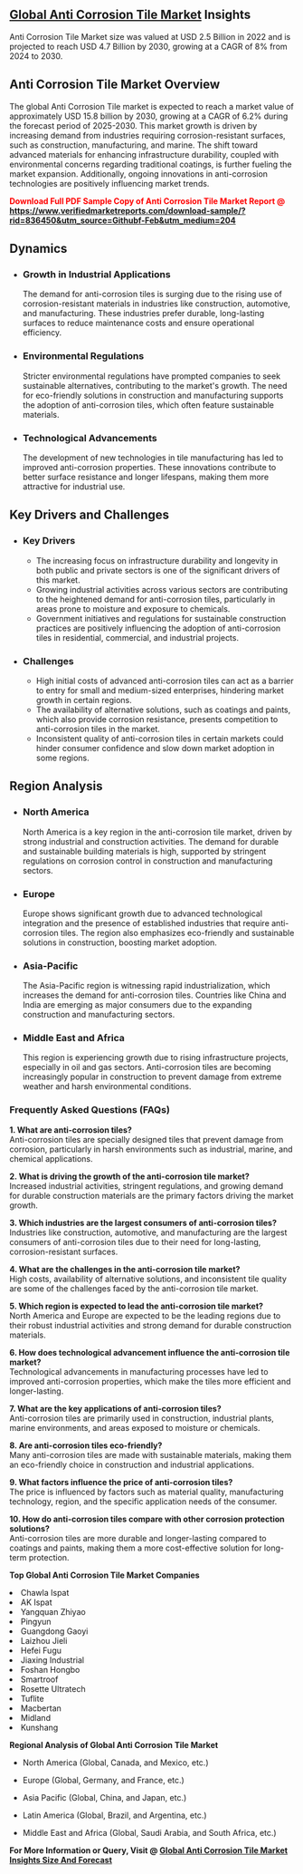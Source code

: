 <h2><a href="https://www.verifiedmarketreports.com/download-sample/?rid=836450&amp;utm_source=Githubf&amp;utm_medium=204" target="_blank">Global Anti Corrosion Tile Market</a> Insights</h2><p>Anti Corrosion Tile Market size was valued at USD 2.5 Billion in 2022 and is projected to reach USD 4.7 Billion by 2030, growing at a CAGR of 8% from 2024 to 2030.</p><p><h2>Anti Corrosion Tile Market Overview</h2> <p>The global Anti Corrosion Tile market is expected to reach a market value of approximately USD 15.8 billion by 2030, growing at a CAGR of 6.2% during the forecast period of 2025-2030. This market growth is driven by increasing demand from industries requiring corrosion-resistant surfaces, such as construction, manufacturing, and marine. The shift toward advanced materials for enhancing infrastructure durability, coupled with environmental concerns regarding traditional coatings, is further fueling the market expansion. Additionally, ongoing innovations in anti-corrosion technologies are positively influencing market trends.</p> <p><strong><p><span class=""><span style="color: #ff0000;"><strong>Download Full PDF Sample Copy of Anti Corrosion Tile Market Report</strong> @ </span><a href="https://www.verifiedmarketreports.com/download-sample/?rid=836450&amp;utm_source=Githubf-Feb&amp;utm_medium=204" target="_blank">https://www.verifiedmarketreports.com/download-sample/?rid=836450&amp;utm_source=Githubf-Feb&amp;utm_medium=204</a></span></p></strong></p> <h2>Dynamics</h2> <ul> <li><h3>Growth in Industrial Applications</h3> The demand for anti-corrosion tiles is surging due to the rising use of corrosion-resistant materials in industries like construction, automotive, and manufacturing. These industries prefer durable, long-lasting surfaces to reduce maintenance costs and ensure operational efficiency.</li> <li><h3>Environmental Regulations</h3> Stricter environmental regulations have prompted companies to seek sustainable alternatives, contributing to the market's growth. The need for eco-friendly solutions in construction and manufacturing supports the adoption of anti-corrosion tiles, which often feature sustainable materials.</li> <li><h3>Technological Advancements</h3> The development of new technologies in tile manufacturing has led to improved anti-corrosion properties. These innovations contribute to better surface resistance and longer lifespans, making them more attractive for industrial use.</li> </ul> <h2>Key Drivers and Challenges</h2> <ul> <li><h3>Key Drivers</h3> <ul> <li>The increasing focus on infrastructure durability and longevity in both public and private sectors is one of the significant drivers of this market.</li> <li>Growing industrial activities across various sectors are contributing to the heightened demand for anti-corrosion tiles, particularly in areas prone to moisture and exposure to chemicals.</li> <li>Government initiatives and regulations for sustainable construction practices are positively influencing the adoption of anti-corrosion tiles in residential, commercial, and industrial projects.</li> </ul> </li> <li><h3>Challenges</h3> <ul> <li>High initial costs of advanced anti-corrosion tiles can act as a barrier to entry for small and medium-sized enterprises, hindering market growth in certain regions.</li> <li>The availability of alternative solutions, such as coatings and paints, which also provide corrosion resistance, presents competition to anti-corrosion tiles in the market.</li> <li>Inconsistent quality of anti-corrosion tiles in certain markets could hinder consumer confidence and slow down market adoption in some regions.</li> </ul> </li> </ul> <h2>Region Analysis</h2> <ul> <li><h3>North America</h3> North America is a key region in the anti-corrosion tile market, driven by strong industrial and construction activities. The demand for durable and sustainable building materials is high, supported by stringent regulations on corrosion control in construction and manufacturing sectors.</li> <li><h3>Europe</h3> Europe shows significant growth due to advanced technological integration and the presence of established industries that require anti-corrosion tiles. The region also emphasizes eco-friendly and sustainable solutions in construction, boosting market adoption.</li> <li><h3>Asia-Pacific</h3> The Asia-Pacific region is witnessing rapid industrialization, which increases the demand for anti-corrosion tiles. Countries like China and India are emerging as major consumers due to the expanding construction and manufacturing sectors.</li> <li><h3>Middle East and Africa</h3> This region is experiencing growth due to rising infrastructure projects, especially in oil and gas sectors. Anti-corrosion tiles are becoming increasingly popular in construction to prevent damage from extreme weather and harsh environmental conditions.</li> </ul> <h3>Frequently Asked Questions (FAQs)</h3> <p><strong>1. What are anti-corrosion tiles?</strong><br> Anti-corrosion tiles are specially designed tiles that prevent damage from corrosion, particularly in harsh environments such as industrial, marine, and chemical applications.</p> <p><strong>2. What is driving the growth of the anti-corrosion tile market?</strong><br> Increased industrial activities, stringent regulations, and growing demand for durable construction materials are the primary factors driving the market growth.</p> <p><strong>3. Which industries are the largest consumers of anti-corrosion tiles?</strong><br> Industries like construction, automotive, and manufacturing are the largest consumers of anti-corrosion tiles due to their need for long-lasting, corrosion-resistant surfaces.</p> <p><strong>4. What are the challenges in the anti-corrosion tile market?</strong><br> High costs, availability of alternative solutions, and inconsistent tile quality are some of the challenges faced by the anti-corrosion tile market.</p> <p><strong>5. Which region is expected to lead the anti-corrosion tile market?</strong><br> North America and Europe are expected to be the leading regions due to their robust industrial activities and strong demand for durable construction materials.</p> <p><strong>6. How does technological advancement influence the anti-corrosion tile market?</strong><br> Technological advancements in manufacturing processes have led to improved anti-corrosion properties, which make the tiles more efficient and longer-lasting.</p> <p><strong>7. What are the key applications of anti-corrosion tiles?</strong><br> Anti-corrosion tiles are primarily used in construction, industrial plants, marine environments, and areas exposed to moisture or chemicals.</p> <p><strong>8. Are anti-corrosion tiles eco-friendly?</strong><br> Many anti-corrosion tiles are made with sustainable materials, making them an eco-friendly choice in construction and industrial applications.</p> <p><strong>9. What factors influence the price of anti-corrosion tiles?</strong><br> The price is influenced by factors such as material quality, manufacturing technology, region, and the specific application needs of the consumer.</p> <p><strong>10. How do anti-corrosion tiles compare with other corrosion protection solutions?</strong><br> Anti-corrosion tiles are more durable and longer-lasting compared to coatings and paints, making them a more cost-effective solution for long-term protection.</p> </p><p><strong>Top Global Anti Corrosion Tile Market Companies</strong></p><div data-test-id=""><p><li>Chawla Ispat</li><li> AK Ispat</li><li> Yangquan Zhiyao</li><li> Pingyun</li><li> Guangdong Gaoyi</li><li> Laizhou Jieli</li><li> Hefei Fugu</li><li> Jiaxing Industrial</li><li> Foshan Hongbo</li><li> Smartroof</li><li> Rosette Ultratech</li><li> Tuflite</li><li> Macbertan</li><li> Midland</li><li> Kunshang</li></p><div><strong>Regional Analysis of&nbsp;Global Anti Corrosion Tile Market</strong></div><ul><li dir="ltr"><p dir="ltr">North America&nbsp;(Global, Canada, and Mexico, etc.)</p></li><li dir="ltr"><p dir="ltr">Europe (Global, Germany, and France, etc.)</p></li><li dir="ltr"><p dir="ltr">Asia Pacific&nbsp;(Global, China, and Japan, etc.)</p></li><li dir="ltr"><p dir="ltr">Latin America&nbsp;(Global, Brazil, and Argentina, etc.)</p></li><li dir="ltr">Middle East and Africa&nbsp;(Global, Saudi Arabia, and South Africa, etc.)</li></ul><p><strong>For More Information or Query, Visit @&nbsp;</strong><strong><a href="https://www.verifiedmarketreports.com/product/anti-corrosion-tile-market/?utm_source=Githubf&amp;utm_medium=204" target="_blank">Global Anti Corrosion Tile Market Insights Size And Forecast</a></strong></p></div>
